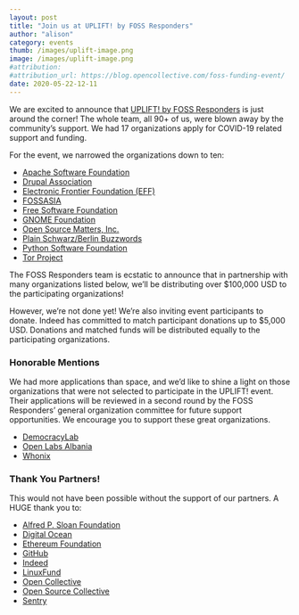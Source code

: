 ```yaml
---
layout: post
title: "Join us at UPLIFT! by FOSS Responders"
author: "alison"
category: events
thumb: /images/uplift-image.png
image: /images/uplift-image.png
#attribution:
#attribution_url: https://blog.opencollective.com/foss-funding-event/
date: 2020-05-22-12-11
---
```


We are excited to announce that [UPLIFT! by FOSS Responders](https://opencollective.com/foss-responders/events/virtual-funding-event-q2-2020-4edd1e3a#section-participants) is just around the corner! The whole team, all 90+ of us, were blown away by the community’s support. We had 17 organizations apply for COVID-19 related support and funding.

For the event, we narrowed the organizations down to ten:

* [Apache Software Foundation](https://www.apache.org/foundation/contributing.html)
* [Drupal Association](https://www.drupal.org/association/donate)
* [Electronic Frontier Foundation (EFF)](https://supporters.eff.org/donate/join-4)
* [FOSSASIA](https://community.fossasia.org/donation/)
* [Free Software Foundation](https://my.fsf.org/donate/)
* [GNOME Foundation](https://www.gnome.org/support-gnome/donate/)
* [Open Source Matters, Inc.](https://www.joomla.org/sponsor.html)
* [Plain Schwarz/Berlin Buzzwords](https://berlinbuzzwords.de/tickets)
* [Python Software Foundation](https://staging.python.org/psf/donations/)
* [Tor Project](https://donate.torproject.org/)

The FOSS Responders team is ecstatic to announce that in partnership with many organizations listed below, we’ll be distributing over $100,000 USD to the participating organizations!

However, we’re not done yet! We’re also inviting event participants to donate. Indeed has committed to match participant donations up to $5,000 USD. Donations and matched funds will be distributed equally to the participating organizations.

###  Honorable Mentions

We had more applications than space, and we’d like to shine a light on those organizations that were not selected to participate in the UPLIFT! event. Their applications will be reviewed in a second round by the FOSS Responders’ general organization committee for future support opportunities. We encourage you to support these great organizations.

* [DemocracyLab](https://democracylab.org/index/?section=Donate)
* [Open Labs Albania](https://twitter.com/OpenLabsAlbania)
* [Whonix](https://www.whonix.org/wiki/Contribute)

### Thank You Partners!

This would not have been possible without the support of our partners. A HUGE thank you to:

* [Alfred P. Sloan Foundation](https://sloan.org/)
* [Digital Ocean](https://www.digitalocean.com/)
* [Ethereum Foundation](https://ethereum.foundation/)
* [GitHub](https://github.com/)
* [Indeed](https://opensource.indeedeng.io/)
* [LinuxFund](http://www.linuxfund.org/)
* [Open Collective](https://opencollective.com/)
* [Open Source Collective](https://www.oscollective.org/)
* [Sentry](https://sentry.io/welcome/)

